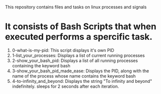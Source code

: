 This repository contains files and tasks on
linux processes and signals

# It consists of Bash Scripts that when executed performs a spercific task.
1. 0-what-is-my-pid: This script displays it's own PID
2. 1-list_your_processes: Displays a list of current running processes
3. 2-show_your_bash_pid: Displays a list of all running processes containing the keyword bash
4. 3-show_your_bash_pid_made_ease: Displays the PID, along with the name of the process whose name contains the keyword bash
5. 4-to-infinity_and_beyond: Displays the string "To infinity and beyond" indefinitely. sleeps for 2 seconds after each iteration. 

